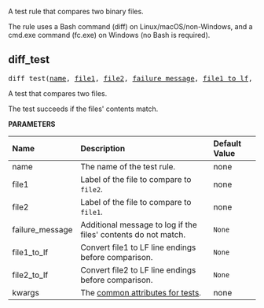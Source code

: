 <!-- Generated with Stardoc: http://skydoc.bazel.build -->

A test rule that compares two binary files.

The rule uses a Bash command (diff) on Linux/macOS/non-Windows, and a cmd.exe
command (fc.exe) on Windows (no Bash is required).

<a id="diff_test"></a>

## diff_test

<pre>
diff_test(<a href="#diff_test-name">name</a>, <a href="#diff_test-file1">file1</a>, <a href="#diff_test-file2">file2</a>, <a href="#diff_test-failure_message">failure_message</a>, <a href="#diff_test-file1_to_lf">file1_to_lf</a>, <a href="#diff_test-file2_to_lf">file2_to_lf</a>, <a href="#diff_test-kwargs">kwargs</a>)
</pre>

A test that compares two files.

The test succeeds if the files' contents match.


**PARAMETERS**


| Name  | Description | Default Value |
| :------------- | :------------- | :------------- |
| <a id="diff_test-name"></a>name |  The name of the test rule.   |  none |
| <a id="diff_test-file1"></a>file1 |  Label of the file to compare to `file2`.   |  none |
| <a id="diff_test-file2"></a>file2 |  Label of the file to compare to `file1`.   |  none |
| <a id="diff_test-failure_message"></a>failure_message |  Additional message to log if the files' contents do not match.   |  `None` |
| <a id="diff_test-file1_to_lf"></a>file1_to_lf |  Convert file1 to LF line endings before comparison.   |  `None` |
| <a id="diff_test-file2_to_lf"></a>file2_to_lf |  Convert file2 to LF line endings before comparison.   |  `None` |
| <a id="diff_test-kwargs"></a>kwargs |  The [common attributes for tests](https://bazel.build/reference/be/common-definitions#common-attributes-tests).   |  none |


